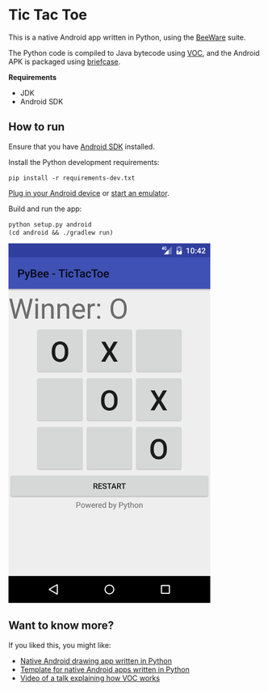 Tic Tac Toe
===========

This is a native Android app written in Python, using the [BeeWare](http://pybee.org/) suite.

The Python code is compiled to Java bytecode using [VOC](http://pybee.org/voc),
and the Android APK is packaged using [briefcase](https://github.com/pybee/briefcase).

**Requirements**

* JDK
* Android SDK

## How to run

Ensure that you have [Android SDK](https://developer.android.com/studio/index.html#downloads) installed.

Install the Python development requirements:

    pip install -r requirements-dev.txt

[Plug in your Android device](https://developer.android.com/training/basics/firstapp/running-app.html) or [start an emulator](https://developer.android.com/studio/run/emulator-commandline.html).

Build and run the app:

    python setup.py android
    (cd android && ./gradlew run)

![Game screenshot](screenshot.png)


## Want to know more?

If you liked this, you might like:

* [Native Android drawing app written in Python](https://github.com/eliasdorneles/drawingapp-voc)
* [Template for native Android apps written in Python](https://github.com/eliasdorneles/beeware-android-template)
* [Video of a talk explaining how VOC works](https://www.youtube.com/watch?v=9c4DEYIXYCM)
